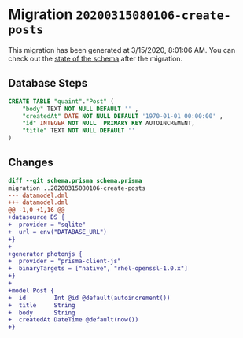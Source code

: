 # Migration `20200315080106-create-posts`

This migration has been generated at 3/15/2020, 8:01:06 AM.
You can check out the [state of the schema](./schema.prisma) after the migration.

## Database Steps

```sql
CREATE TABLE "quaint"."Post" (
    "body" TEXT NOT NULL DEFAULT '' ,
    "createdAt" DATE NOT NULL DEFAULT '1970-01-01 00:00:00' ,
    "id" INTEGER NOT NULL  PRIMARY KEY AUTOINCREMENT,
    "title" TEXT NOT NULL DEFAULT '' 
) 
```

## Changes

```diff
diff --git schema.prisma schema.prisma
migration ..20200315080106-create-posts
--- datamodel.dml
+++ datamodel.dml
@@ -1,0 +1,16 @@
+datasource DS {
+  provider = "sqlite"
+  url = env("DATABASE_URL")
+}
+
+generator photonjs {
+  provider = "prisma-client-js"
+  binaryTargets = ["native", "rhel-openssl-1.0.x"]
+}
+
+model Post {
+  id        Int @id @default(autoincrement())
+  title     String
+  body      String
+  createdAt DateTime @default(now())
+}
```


